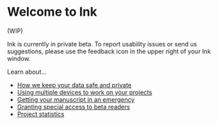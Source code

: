 # Welcome to Ink

(WIP)

Ink is currently in private beta.  To report usability issues or send us suggestions, please use the feedback icon in the upper right of your Ink window.

Learn about...
- [How we keep your data safe and private](/data-safety)
- [Using multiple devices to work on your projects](/sync)
- [Getting your manuscript in an emergency](/emergency)
- [Granting special access to beta readers](/beta-readers)
- [Project statistics](/statistics)
